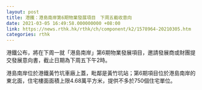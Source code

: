 ```yaml
---
layout: post
title: 港鐵：港島南岸第6期物業發展項目　下周五截收意向
date: 2021-03-05 16:49:58.000000000 +08:00
link: https://news.rthk.hk/rthk/ch/component/k2/1578964-20210305.htm
categories: rthk
---
```


港鐵公布，將在下周一就「港島南岸」第6期物業發展項目，邀請發展商或財團提交發展意向書，截止日期為下周五下午2時。

港島南岸位於港鐵黃竹坑車廠上蓋，毗鄰是黃竹坑站；第6期項目位於港島南岸的東北面，住宅樓面面積上限4.68萬平方米，提供不多於750個住宅單位。
